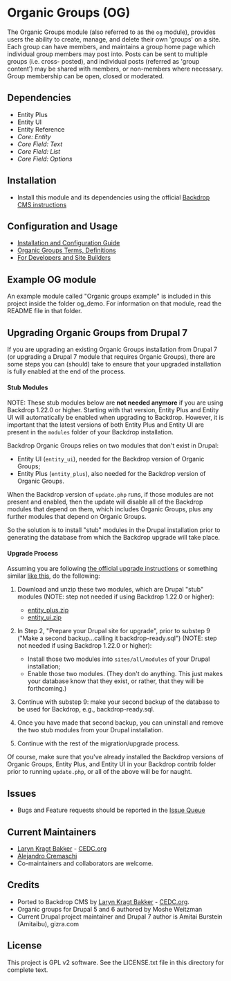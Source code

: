 # Organic Groups (OG)

The Organic Groups module (also referred to as the `og` module), provides users
the ability to create, manage, and delete their own 'groups' on a site.
Each group can have members, and maintains a group home page which individual
group members may post into. Posts can be sent to multiple groups (i.e. cross-
posted), and individual posts (referred as 'group content') may be shared with
members, or non-members where necessary. Group membership can be open, closed
or moderated.

## Dependencies

- Entity Plus
- Entity UI
- Entity Reference
- _Core: Entity_
- _Core Field: Text_
- _Core Field: List_
- _Core Field: Options_

## Installation

 - Install this module and its dependencies using the official 
  [Backdrop CMS instructions](https://backdropcms.org/guide/modules)

## Configuration and Usage

 - [Installation and Configuration Guide](https://github.com/backdrop-contrib/og/wiki/1.-Installation-and-Configuration-Guide)
 - [Organic Groups Terms, Definitions](https://github.com/backdrop-contrib/og/wiki/2.-Organic-Groups-Terms,-Definitions)
 - [For Developers and Site Builders](https://github.com/backdrop-contrib/og/wiki/3.-For-Developers-and-Site-Builders)

## Example OG module

An example module called "Organic groups example" is included in this project inside the folder og_demo. For information on that module, read the README file in that folder.

## Upgrading Organic Groups from Drupal 7

If you are upgrading an existing Organic Groups installation from Drupal 7 (or upgrading a Drupal 7 module that requires Organic Groups), there are some steps you can (should) take to ensure that your upgraded installation is fully enabled at the end of the process.

#### Stub Modules

NOTE: These stub modules below are **not needed anymore** if you are using Backdrop 1.22.0 or higher. Starting with that version, Entity Plus and Entity UI will automatically be enabled when upgrading to Backdrop. However, it is important that the latest versions of both Entity Plus and Entity UI are present in the `modules` folder of your Backdrop installation.

Backdrop Organic Groups relies on two modules that don't exist in Drupal:

- Entity UI (`entity_ui`), needed for the Backdrop version of Organic Groups;
- Entity Plus (`entity_plus`), also needed for the Backdrop version of Organic Groups.

When the Backdrop version of `update.php` runs, if those modules are not present and enabled, then the update will disable all of the Backdrop modules that depend on them, which includes Organic Groups, plus any further modules that depend on Organic Groups.

So the solution is to install "stub" modules in the Drupal installation prior to generating the database from which the Backdrop upgrade will take place.

#### Upgrade Process

Assuming you are following [the official upgrade instructions](https://backdropcms.org/upgrade-from-drupal) or something similar [like this](https://packweb.eu/blog/migrating-drupal-7-backdrop-cms), do the following:

1. Download and unzip these two modules, which are Drupal "stub" modules (NOTE: step not needed if using Backdrop 1.22.0 or higher):
    - [entity_plus.zip](https://github.com/backdrop-contrib/rules/wiki/files/entity_plus.zip)
    - [entity_ui.zip](https://github.com/backdrop-contrib/rules/wiki/files/entity_ui.zip)

2. In Step 2, "Prepare your Drupal site for upgrade", prior to substep 9 ("Make a second backup...calling it backdrop-ready.sql") (NOTE: step not needed if using Backdrop 1.22.0 or higher):

    - Install those two modules into `sites/all/modules` of your Drupal installation;
    - Enable those two modules. (They don't do anything. This just makes your database know that they exist, or rather, that they will be forthcoming.)

3. Continue with substep 9: make your second backup of the database to be used for Backdrop, e.g., backdrop-ready.sql.

4. Once you have made that second backup, you can uninstall and remove the two stub modules from your Drupal installation.

5. Continue with the rest of the migration/upgrade process.

Of course, make sure that you've already installed the Backdrop versions of Organic Groups, Entity Plus, and Entity UI in your Backdrop contrib folder prior to running `update.php`, or all of the above will be for naught.

## Issues

- Bugs and Feature requests should be reported in the 
  [Issue Queue](https://github.com/backdrop-contrib/og/issues)

## Current Maintainers

 - [Laryn Kragt Bakker](https://github.com/laryn) - [CEDC.org](https://cedc.org)
 - [Alejandro Cremaschi](https://github.com/argiepiano)
 - Co-maintainers and collaborators are welcome.

## Credits

- Ported to Backdrop CMS by [Laryn Kragt Bakker](https://github.com/laryn) - [CEDC.org](https://cedc.org).
- Organic groups for Drupal 5 and 6 authored by Moshe Weitzman
- Current Drupal project maintainer and Drupal 7 author is Amitai Burstein (Amitaibu), gizra.com

## License

This project is GPL v2 software. See the LICENSE.txt file in this directory for
complete text.
